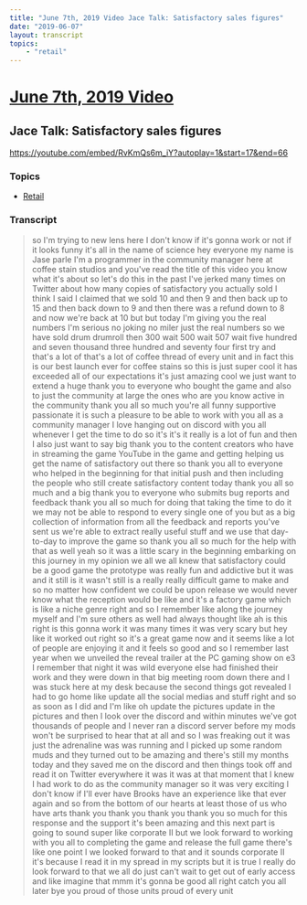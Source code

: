 ```yaml
---
title: "June 7th, 2019 Video Jace Talk: Satisfactory sales figures"
date: "2019-06-07"
layout: transcript
topics:
    - "retail"
---
```

# [June 7th, 2019 Video](../2019-06-07.md)
## Jace Talk: Satisfactory sales figures
https://youtube.com/embed/RvKmQs6m_iY?autoplay=1&start=17&end=66

### Topics
* [Retail](../topics/retail.md)

### Transcript

> so I'm trying to new lens here I don't know if it's gonna work or not if it looks funny it's all in the name of science hey everyone my name is Jase parle I'm a programmer in the community manager here at coffee stain studios and you've read the title of this video you know what it's about so let's do this in the past I've jerked many times on Twitter about how many copies of satisfactory you actually sold I think I said I claimed that we sold 10 and then 9 and then back up to 15 and then back down to 9 and then there was a refund down to 8 and now we're back at 10 but but today I'm giving you the real numbers I'm serious no joking no miler just the real numbers so we have sold drum drumroll then 300 wait 500 wait 507 wait five hundred and seven thousand three hundred and seventy four first try and that's a lot of that's a lot of coffee thread of every unit and in fact this is our best launch ever for coffee stains so this is just super cool it has exceeded all of our expectations it's just amazing cool we just want to extend a huge thank you to everyone who bought the game and also to just the community at large the ones who are you know active in the community thank you all so much you're all funny supportive passionate it is such a pleasure to be able to work with you all as a community manager I love hanging out on discord with you all whenever I get the time to do so it's it's it really is a lot of fun and then I also just want to say big thank you to the content creators who have in streaming the game YouTube in the game and getting helping us get the name of satisfactory out there so thank you all to everyone who helped in the beginning for that initial push and then including the people who still create satisfactory content today thank you all so much and a big thank you to everyone who submits bug reports and feedback thank you all so much for doing that taking the time to do it we may not be able to respond to every single one of you but as a big collection of information from all the feedback and reports you've sent us we're able to extract really useful stuff and we use that day-to-day to improve the game so thank you all so much for the help with that as well yeah so it was a little scary in the beginning embarking on this journey in my opinion we all we all knew that satisfactory could be a good game the prototype was really fun and addictive but it was and it still is it wasn't still is a really really difficult game to make and so no matter how confident we could be upon release we would never know what the reception would be like and it's a factory game which is like a niche genre right and so I remember like along the journey myself and I'm sure others as well had always thought like ah is this right is this gonna work it was many times it was very scary but hey like it worked out right so it's a great game now and it seems like a lot of people are enjoying it and it feels so good and so I remember last year when we unveiled the reveal trailer at the PC gaming show on e3 I remember that night it was wild everyone else had finished their work and they were down in that big meeting room down there and I was stuck here at my desk because the second things got revealed I had to go home like update all the social medias and stuff right and so as soon as I did and I'm like oh update the pictures update in the pictures and then I look over the discord and within minutes we've got thousands of people and I never ran a discord server before my mods won't be surprised to hear that at all and so I was freaking out it was just the adrenaline was was running and I picked up some random muds and they turned out to be amazing and there's still my months today and they saved me on the discord and then things took off and read it on Twitter everywhere it was it was at that moment that I knew I had work to do as the community manager so it was very exciting I don't know if I'll ever have Brooks have an experience like that ever again and so from the bottom of our hearts at least those of us who have arts thank you thank you thank you thank you so much for this response and the support it's been amazing and this next part is going to sound super like corporate II but we look forward to working with you all to completing the game and release the full game there's like one point I we looked forward to that and it sounds corporate II it's because I read it in my spread in my scripts but it is true I really do look forward to that we all do just can't wait to get out of early access and like imagine that mmm it's gonna be good all right catch you all later bye you proud of those units proud of every unit
